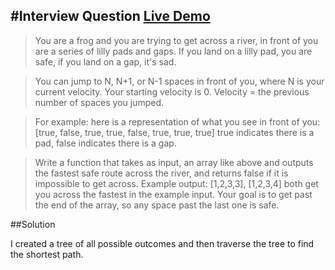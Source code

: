 #Interview Question
[Live Demo](http://process-smith.com/frog.html)
---
>You are a frog and you are trying to get across a river, in front of you are a series of lilly pads and gaps.
>If you land on a lilly pad, you are safe, if you land on a gap, it's sad.

>You can jump to N, N+1, or N-1 spaces in front of you, where N is your current velocity. Your starting velocity is 0.
>Velocity = the previous number of spaces you jumped.

>For example: here is a representation of what you see in front of you: [true, false, true, true, false, true, true, true]
>true indicates there is a pad, false indicates there is a gap. 

>Write a function that takes as input, an array like above and outputs the fastest safe route across the river, and returns false if it is impossible to get across.
>Example output: [1,2,3,3], [1,2,3,4] both get you across the fastest in the example input.
>Your goal is to get past the end of the array, so any space past the last one is safe.

##Solution

I created a tree of all possible outcomes and then traverse the tree to find the shortest path.
